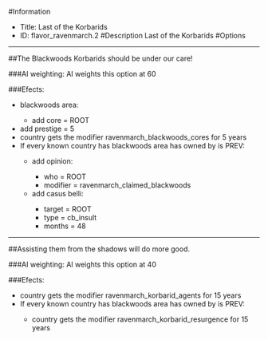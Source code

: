 #Information
 - Title: Last of the Korbarids
 - ID: flavor_ravenmarch.2
#Description
Last of the Korbarids
#Options

___
##The Blackwoods Korbarids should be under our care!

###AI weighting:
AI weights this option at 60


###Efects:<ul><li>blackwoods area:</li><ul><li>add core = ROOT</li></ul><li>add prestige = 5</li><li>country gets the modifier ravenmarch_blackwoods_cores for 5 years</li><li>If every known country has blackwoods area has owned by is PREV:</li><ul><li>add opinion:</li><ul><li>who = ROOT</li><li>modifier = ravenmarch_claimed_blackwoods</li></ul><li>add casus belli:</li><ul><li>target = ROOT</li><li>type = cb_insult</li><li>months = 48</li></ul></ul></ul>

___
##Assisting them from the shadows will do more good.

###AI weighting:
AI weights this option at 40


###Efects:<ul><li>country gets the modifier ravenmarch_korbarid_agents for 15 years</li><li>If every known country has blackwoods area has owned by is PREV:</li><ul><li>country gets the modifier ravenmarch_korbarid_resurgence for 15 years</li></ul></ul>
